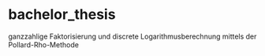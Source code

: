 # bachelor_thesis
ganzzahlige Faktorisierung und discrete Logarithmusberechnung mittels der Pollard-Rho-Methode
